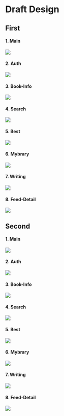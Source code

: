 # Draft Design

<!-- #1 -->

## First

#### 1. Main

<img src="./first/Main.jpg" style="max-width: 50%"/>

#### 2. Auth

<img src="./first/Auth.jpg" style="max-width: 50%"/>

#### 3. Book-Info

<img src="./first/Book-Info.jpg" style="max-width: 50%"/>

#### 4. Search

<img src="./first/Search.jpg" style="max-width: 50%"/>

#### 5. Best

<img src="./first/Best.jpg" style="max-width: 50%"/>

#### 6. Mybrary

<img src="./first/Mybrary.jpg" style="max-width: 50%"/>

#### 7. Writing

<img src="./first/Writing.jpg" style="max-width: 50%"/>

#### 8. Feed-Detail

<img src="./first/Feed-Detail.jpg" style="max-width: 50%"/>

<!-- #2 -->

## Second

#### 1. Main

<img src="./second/Main.png" style="max-width: 50%"/>

#### 2. Auth

<img src="./second/Auth.png" style="max-width: 50%"/>

#### 3. Book-Info

<img src="./second/Book-Info.png" style="max-width: 50%"/>

#### 4. Search

<img src="./second/Search.png" style="max-width: 50%"/>

#### 5. Best

<img src="./second/Best.png" style="max-width: 50%"/>

#### 6. Mybrary

<img src="./second/Mybrary.png" style="max-width: 50%"/>

#### 7. Writing

<img src="./second/Writing.png" style="max-width: 50%"/>

#### 8. Feed-Detail

<img src="./second/Feed-Detail.png" style="max-width: 50%"/>
